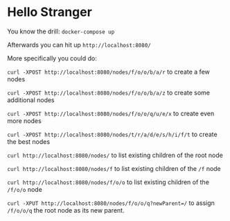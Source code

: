 Hello Stranger
====

You know the drill: `docker-compose up`

Afterwards you can hit up `http://localhost:8080/`

More specifically you could do:

`curl -XPOST http://localhost:8080/nodes/f/o/o/b/a/r` to create a few nodes

`curl -XPOST http://localhost:8080/nodes/f/o/o/b/a/z` to create some additional nodes

`curl -XPOST http://localhost:8080/nodes/f/o/o/q/u/e/x` to create even more nodes

`curl -XPOST http://localhost:8080/nodes/t/r/a/d/e/s/h/i/f/t` to create the best nodes

`curl http://localhost:8080/nodes/` to list existing children of the root node

`curl http://localhost:8080/nodes/f` to list existing children of the `/f` node

`curl http://localhost:8080/nodes/f/o/o` to list existing children of the `/f/o/o` node

`curl -XPUT http://localhost:8080/nodes/f/o/o/q?newParent=/` to assign `/f/o/o/q` the root node as its new parent.
